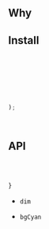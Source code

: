 </h1>








## Why



## Install

```
```




```js






);
```


```js
```


```js
```


## API








```js
```







```js


```







```js

}
```




- `dim`




- `bgCyan`












